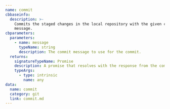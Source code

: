 ```yaml
---
name: commit
cbbaseinfo:
  description: >-
    Commits the staged changes in the local repository with the given commit
    message.
cbparameters:
  parameters:
    - name: message
      typeName: string
      description: The commit message to use for the commit.
  returns:
    signatureTypeName: Promise
    description: A promise that resolves with the response from the commit event.
    typeArgs:
      - type: intrinsic
        name: any
data:
  name: commit
  category: git
  link: commit.md
---
```

<CBBaseInfo/> 
 <CBParameters/>